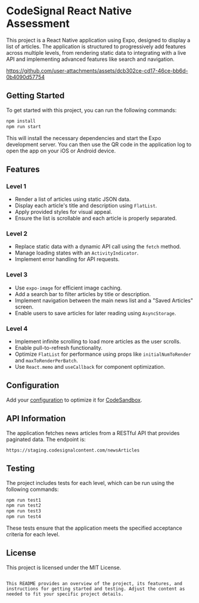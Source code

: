 # CodeSignal React Native Assessment

This project is a React Native application using Expo, designed to display a list of articles. The application is structured to progressively add features across multiple levels, from rendering static data to integrating with a live API and implementing advanced features like search and navigation.



https://github.com/user-attachments/assets/dcb302ce-cd17-46ce-bb6d-0b4090d57754



## Getting Started

To get started with this project, you can run the following commands:

```bash
npm install
npm run start
```

This will install the necessary dependencies and start the Expo development server. You can then use the QR code in the application log to open the app on your iOS or Android device.

## Features

### Level 1

- Render a list of articles using static JSON data.
- Display each article's title and description using `FlatList`.
- Apply provided styles for visual appeal.
- Ensure the list is scrollable and each article is properly separated.

### Level 2

- Replace static data with a dynamic API call using the `fetch` method.
- Manage loading states with an `ActivityIndicator`.
- Implement error handling for API requests.

### Level 3

- Use `expo-image` for efficient image caching.
- Add a search bar to filter articles by title or description.
- Implement navigation between the main news list and a "Saved Articles" screen.
- Enable users to save articles for later reading using `AsyncStorage`.

### Level 4

- Implement infinite scrolling to load more articles as the user scrolls.
- Enable pull-to-refresh functionality.
- Optimize `FlatList` for performance using props like `initialNumToRender` and `maxToRenderPerBatch`.
- Use `React.memo` and `useCallback` for component optimization.

## Configuration

Add your [configuration](https://codesandbox.io/docs/projects/learn/setting-up/tasks) to optimize it for [CodeSandbox](https://codesandbox.io/p/dashboard).

## API Information

The application fetches news articles from a RESTful API that provides paginated data. The endpoint is:

```
https://staging.codesignalcontent.com/newsArticles
```

## Testing

The project includes tests for each level, which can be run using the following commands:

```bash
npm run test1
npm run test2
npm run test3
npm run test4
```

These tests ensure that the application meets the specified acceptance criteria for each level.

## License

This project is licensed under the MIT License.
```

This README provides an overview of the project, its features, and instructions for getting started and testing. Adjust the content as needed to fit your specific project details.

